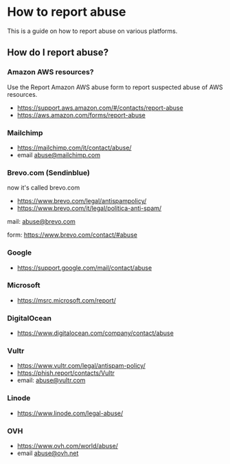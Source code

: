 # How to report abuse

This is a guide on how to report abuse on various platforms.

## How do I report abuse?

### Amazon AWS resources?

Use the Report Amazon AWS abuse form to report suspected abuse of AWS resources.

- <https://support.aws.amazon.com/#/contacts/report-abuse>
- <https://aws.amazon.com/forms/report-abuse>

### Mailchimp

- <https://mailchimp.com/it/contact/abuse/>
- email <abuse@mailchimp.com>

### Brevo.com (Sendinblue)

now it's called brevo.com

- <https://www.brevo.com/legal/antispampolicy/>
- <https://www.brevo.com/it/legal/politica-anti-spam/>

mail: <abuse@brevo.com>

form: <https://www.brevo.com/contact/#abuse>

### Google

- <https://support.google.com/mail/contact/abuse>

### Microsoft

- <https://msrc.microsoft.com/report/>

### DigitalOcean

- <https://www.digitalocean.com/company/contact/abuse>

### Vultr

- <https://www.vultr.com/legal/antispam-policy/>
- <https://phish.report/contacts/Vultr>
- email: <abuse@vultr.com>

### Linode

- <https://www.linode.com/legal-abuse/>

### OVH

- <https://www.ovh.com/world/abuse/>
- email <abuse@ovh.net>

